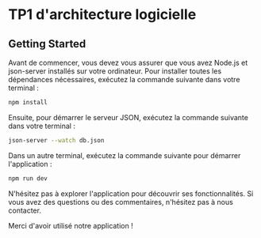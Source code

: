 # TP1 d'architecture logicielle
## Getting Started

Avant de commencer, vous devez vous assurer que vous avez Node.js et json-server installés sur votre ordinateur.
Pour installer toutes les dépendances nécessaires, exécutez la commande suivante dans votre terminal :

```bash
npm install
```

Ensuite, pour démarrer le serveur JSON, exécutez la commande suivante dans votre terminal :

```bash
json-server --watch db.json
```
Dans un autre terminal, exécutez la commande suivante pour démarrer l'application :

```bash
npm run dev
```
N'hésitez pas à explorer l'application pour découvrir ses fonctionnalités. Si vous avez des questions ou des commentaires, n'hésitez pas à nous contacter.

Merci d'avoir utilisé notre application !
